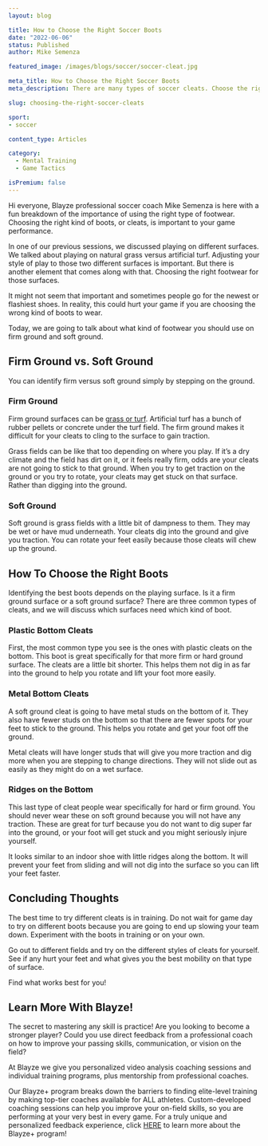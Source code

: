 ```yaml
---
layout: blog

title: How to Choose the Right Soccer Boots
date: "2022-06-06"
status: Published
author: Mike Semenza

featured_image: /images/blogs/soccer/soccer-cleat.jpg

meta_title: How to Choose the Right Soccer Boots
meta_description: There are many types of soccer cleats. Choose the right style based on the surface of the soccer field.

slug: choosing-the-right-soccer-cleats

sport:
- soccer

content_type: Articles

category:
  - Mental Training
  - Game Tactics

isPremium: false
---
```


Hi everyone, Blayze professional soccer coach Mike Semenza is here with a fun breakdown of the importance of using the right type of footwear. Choosing the right kind of boots, or cleats, is important to your game performance.

In one of our previous sessions, we discussed playing on different surfaces. We talked about playing on natural grass versus artificial turf. Adjusting your style of play to those two different surfaces is important. But there is another element that comes along with that. Choosing the right footwear for those surfaces.

It might not seem that important and sometimes people go for the newest or flashiest shoes. In reality, this could hurt your game if you are choosing the wrong kind of boots to wear.

Today, we are going to talk about what kind of footwear you should use on firm ground and soft ground.

## Firm Ground vs. Soft Ground

You can identify firm versus soft ground simply by stepping on the ground.

### Firm Ground

Firm ground surfaces can be [grass or turf](https://blayze.io/blog/soccer/how-to-play-on-different-surfaces). Artificial turf has a bunch of rubber pellets or concrete under the turf field. The firm ground makes it difficult for your cleats to cling to the surface to gain traction.

Grass fields can be like that too depending on where you play. If it’s a dry climate and the field has dirt on it, or it feels really firm, odds are your cleats are not going to stick to that ground. When you try to get traction on the ground or you try to rotate, your cleats may get stuck on that surface. Rather than digging into the ground.

### Soft Ground

Soft ground is grass fields with a little bit of dampness to them. They may be wet or have mud underneath. Your cleats dig into the ground and give you traction. You can rotate your feet easily because those cleats will chew up the ground.

## How To Choose the Right Boots

Identifying the best boots depends on the playing surface. Is it a firm ground surface or a soft ground surface? There are three common types of cleats, and we will discuss which surfaces need which kind of boot.

### Plastic Bottom Cleats

First, the most common type you see is the ones with plastic cleats on the bottom. This boot is great specifically for that more firm or hard ground surface. The cleats are a little bit shorter. This helps them not dig in as far into the ground to help you rotate and lift your foot more easily.

### Metal Bottom Cleats

A soft ground cleat is going to have metal studs on the bottom of it. They also have fewer studs on the bottom so that there are fewer spots for your feet to stick to the ground. This helps you rotate and get your foot off the ground.

Metal cleats will have longer studs that will give you more traction and dig more when you are stepping to change directions. They will not slide out as easily as they might do on a wet surface.

### Ridges on the Bottom

This last type of cleat people wear specifically for hard or firm ground. You should never wear these on soft ground because you will not have any traction. These are great for turf because you do not want to dig super far into the ground, or your foot will get stuck and you might seriously injure yourself.

It looks similar to an indoor shoe with little ridges along the bottom. It will prevent your feet from sliding and will not dig into the surface so you can lift your feet faster.

## Concluding Thoughts

The best time to try different cleats is in training. Do not wait for game day to try on different boots because you are going to end up slowing your team down. Experiment with the boots in training or on your own.

Go out to different fields and try on the different styles of cleats for yourself. See if any hurt your feet and what gives you the best mobility on that type of surface.

Find what works best for you!

## Learn More With Blayze!

The secret to mastering any skill is practice! Are you looking to become a stronger player? Could you use direct feedback from a professional coach on how to improve your passing skills, communication, or vision on the field?

At Blayze we give you personalized video analysis coaching sessions and individual training programs, plus mentorship from professional coaches.

Our Blayze+ program breaks down the barriers to finding elite-level training by making top-tier coaches available for ALL athletes. Custom-developed coaching sessions can help you improve your on-field skills, so you are performing at your very best in every game. For a truly unique and personalized feedback experience, click [HERE](https://blayze.io/blayze-plus) to learn more about the Blayze+ program!